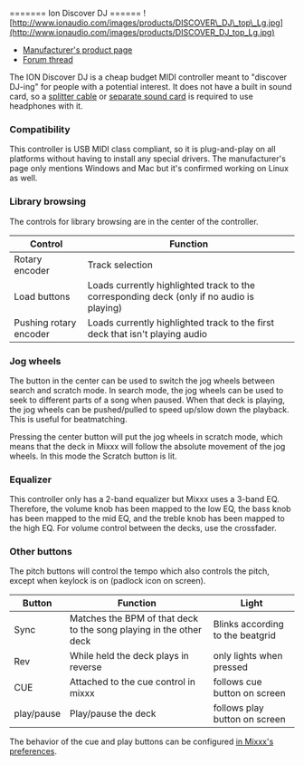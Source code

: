\======= Ion Discover DJ ======
![http://www.ionaudio.com/images/products/DISCOVER\_DJ\_top\_Lg.jpg](http://www.ionaudio.com/images/products/DISCOVER_DJ_top_Lg.jpg)

  - [Manufacturer's product
    page](http://www.ionaudio.com/products/details/discover-dj)
  - [Forum thread](http://mixxx.org/forums/viewtopic.php?f=7&t=939)

The ION Discover DJ is a cheap budget MIDI controller meant to "discover
DJ-ing" for people with a potential interest. It does not have a built
in sound card, so a [splitter
cable](hardware%20compatibility#splitter%20cables) or [separate sound
card](hardware%20compatibility#USB%20sound%20cards) is required to use
headphones with it.

### Compatibility

This controller is USB MIDI class compliant, so it is plug-and-play on
all platforms without having to install any special drivers. The
manufacturer's page only mentions Windows and Mac but it's confirmed
working on Linux as well.

### Library browsing

The controls for library browsing are in the center of the controller.

| Control                | Function                                                                                  |
| ---------------------- | ----------------------------------------------------------------------------------------- |
| Rotary encoder         | Track selection                                                                           |
| Load buttons           | Loads currently highlighted track to the corresponding deck (only if no audio is playing) |
| Pushing rotary encoder | Loads currently highlighted track to the first deck that isn't playing audio              |

### Jog wheels

The button in the center can be used to switch the jog wheels between
search and scratch mode. In search mode, the jog wheels can be used to
seek to different parts of a song when paused. When that deck is
playing, the jog wheels can be pushed/pulled to speed up/slow down the
playback. This is useful for beatmatching.

Pressing the center button will put the jog wheels in scratch mode,
which means that the deck in Mixxx will follow the absolute movement of
the jog wheels. In this mode the Scratch button is lit.

### Equalizer

This controller only has a 2-band equalizer but Mixxx uses a 3-band EQ.
Therefore, the volume knob has been mapped to the low EQ, the bass knob
has been mapped to the mid EQ, and the treble knob has been mapped to
the high EQ. For volume control between the decks, use the crossfader.

### Other buttons

The pitch buttons will control the tempo which also controls the pitch,
except when keylock is on (padlock icon on screen).

| Button     | Function                                                           | Light                            |
| ---------- | ------------------------------------------------------------------ | -------------------------------- |
| Sync       | Matches the BPM of that deck to the song playing in the other deck | Blinks according to the beatgrid |
| Rev        | While held the deck plays in reverse                               | only lights when pressed         |
| CUE        | Attached to the cue control in mixxx                               | follows cue button on screen     |
| play/pause | Play/pause the deck                                                | follows play button on screen    |

The behavior of the cue and play buttons can be configured [in Mixxx's
preferences](http://mixxx.org/manual/latest/chapters/user_interface.html#interface-cue-modes).
